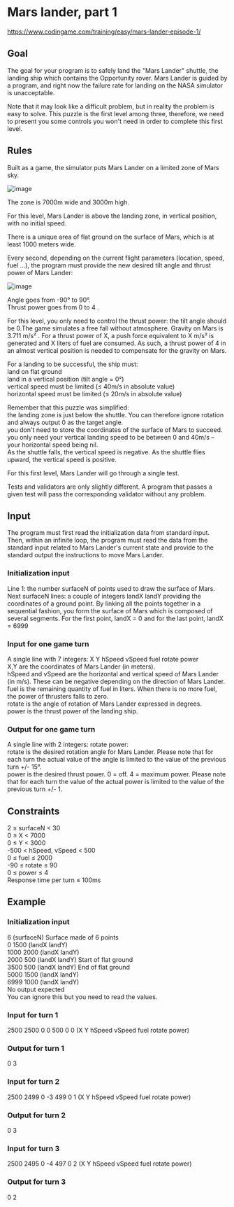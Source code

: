 # Mars lander, part 1
https://www.codingame.com/training/easy/mars-lander-episode-1/

## Goal
The goal for your program is to safely land the "Mars Lander" shuttle, the landing ship which contains the Opportunity rover. Mars Lander is guided by a program, and right now the failure rate for landing on the NASA simulator is unacceptable.

Note that it may look like a difficult problem, but in reality the problem is easy to solve. This puzzle is the first level among three, therefore, we need to present you some controls you won't need in order to complete this first level.

## Rules
Built as a game, the simulator puts Mars Lander on a limited zone of Mars sky.

![image](https://user-images.githubusercontent.com/91319870/214063934-1944cad8-6308-4ab4-b191-4910f4cea6af.png)

The zone is 7000m wide and 3000m high.

For this level, Mars Lander is above the landing zone, in vertical position, with no initial speed.

There is a unique area of flat ground on the surface of Mars, which is at least 1000 meters wide.

Every second, depending on the current flight parameters (location, speed, fuel ...), the program must provide the new desired tilt angle and thrust power of Mars Lander:

![image](https://user-images.githubusercontent.com/91319870/214064110-78d1dbf9-43ad-435b-b43a-9af951b2a353.png)

Angle goes from -90° to 90°. <br>
Thrust power goes from 0 to 4 .

For this level, you only need to control the thrust power: the tilt angle should be 0.The game simulates a free fall without atmosphere. Gravity on Mars is 3.711 m/s² . For a thrust power of X, a push force equivalent to X m/s² is generated and X liters of fuel are consumed. As such, a thrust power of 4 in an almost vertical position is needed to compensate for the gravity on Mars.

For a landing to be successful, the ship must: <br>
land on flat ground <br>
land in a vertical position (tilt angle = 0°) <br>
vertical speed must be limited (≤ 40m/s in absolute value) <br>
horizontal speed must be limited (≤ 20m/s in absolute value)

Remember that this puzzle was simplified: <br>
the landing zone is just below the shuttle. You can therefore ignore rotation and always output 0 as the target angle. <br>
you don't need to store the coordinates of the surface of Mars to succeed. <br>
you only need your vertical landing speed to be between 0 and 40m/s – your horizontal speed being nil. <br>
As the shuttle falls, the vertical speed is negative. As the shuttle flies upward, the vertical speed is positive.

For this first level, Mars Lander will go through a single test.

Tests and validators are only slightly different. A program that passes a given test will pass the corresponding validator without any problem.

## Input
The program must first read the initialization data from standard input. Then, within an infinite loop, the program must read the data from the standard input related to Mars Lander's current state and provide to the standard output the instructions to move Mars Lander.

### Initialization input
Line 1: the number surfaceN of points used to draw the surface of Mars. <br>
Next surfaceN lines: a couple of integers landX landY providing the coordinates of a ground point. By linking all the points together in a sequential fashion, you form the surface of Mars which is composed of several segments. For the first point, landX = 0 and for the last point, landX = 6999

### Input for one game turn
A single line with 7 integers: X Y hSpeed vSpeed fuel rotate power <br>
X,Y are the coordinates of Mars Lander (in meters). <br>
hSpeed and vSpeed are the horizontal and vertical speed of Mars Lander (in m/s). These can be negative depending on the direction of Mars Lander. <br>
fuel is the remaining quantity of fuel in liters. When there is no more fuel, the power of thrusters falls to zero. <br>
rotate is the angle of rotation of Mars Lander expressed in degrees. <br>
power is the thrust power of the landing ship.

### Output for one game turn
A single line with 2 integers: rotate power: <br>
rotate is the desired rotation angle for Mars Lander. Please note that for each turn the actual value of the angle is limited to the value of the previous turn +/- 15°. <br>
power is the desired thrust power. 0 = off. 4 = maximum power. Please note that for each turn the value of the actual power is limited to the value of the previous turn +/- 1.

## Constraints
2 ≤ surfaceN < 30 <br>
0 ≤ X < 7000 <br>
0 ≤ Y < 3000 <br>
-500 < hSpeed, vSpeed < 500 <br>
0 ≤ fuel ≤ 2000 <br>
-90 ≤ rotate ≤ 90 <br>
0 ≤ power ≤ 4 <br>
Response time per turn ≤ 100ms

## Example
### Initialization input
6         (surfaceN) Surface made of 6 points <br>
0 1500    (landX landY) <br>
1000 2000	(landX landY) <br>
2000 500	(landX landY) Start of flat ground <br>
3500 500	(landX landY) End of flat ground <br>
5000 1500	(landX landY) <br>
6999 1000	(landX landY) <br>
No output expected <br>
You can ignore this but you need to read the values.

### Input for turn 1
2500 2500 0 0 500 0 0 	(X Y hSpeed vSpeed fuel rotate power)

### Output for turn 1
0 3

### Input for turn 2
2500 2499 0 -3 499 0 1 	(X Y hSpeed vSpeed fuel rotate power)

### Output for turn 2
0 3

### Input for turn 3
2500 2495 0 -4 497 0 2 	(X Y hSpeed vSpeed fuel rotate power)

### Output for turn 3
0 2
